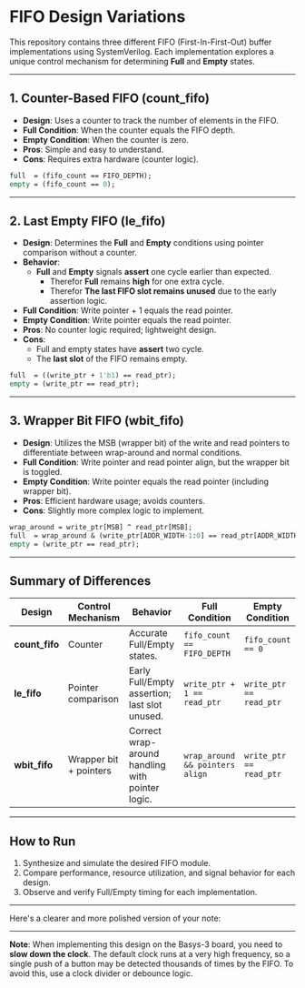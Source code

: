 # **FIFO Design Variations**

This repository contains three different FIFO (First-In-First-Out) buffer implementations using SystemVerilog. Each implementation explores a unique control mechanism for determining **Full** and **Empty** states.

---

## **1. Counter-Based FIFO (count_fifo)**  
- **Design**: Uses a counter to track the number of elements in the FIFO.  
- **Full Condition**: When the counter equals the FIFO depth.  
- **Empty Condition**: When the counter is zero.  
- **Pros**: Simple and easy to understand.  
- **Cons**: Requires extra hardware (counter logic).

```systemverilog
full  = (fifo_count == FIFO_DEPTH);
empty = (fifo_count == 0);
```

---

## **2. Last Empty FIFO (le_fifo)**  
- **Design**: Determines the **Full** and **Empty** conditions using pointer comparison without a counter.  
- **Behavior**:  
  - **Full** and **Empty** signals **assert** one cycle earlier than expected.  
    - Therefor **Full** remains **high** for one extra cycle.  
    - Therefor **The last FIFO slot remains unused** due to the early assertion logic.  
- **Full Condition**: Write pointer + 1 equals the read pointer.  
- **Empty Condition**: Write pointer equals the read pointer.  
- **Pros**: No counter logic required; lightweight design.  
- **Cons**:  
  - Full and empty states have **assert** two cycle.  
  - The **last slot** of the FIFO remains empty.

```systemverilog
full  = ((write_ptr + 1'b1) == read_ptr);
empty = (write_ptr == read_ptr);
```

---

## **3. Wrapper Bit FIFO (wbit_fifo)**  
- **Design**: Utilizes the MSB (wrapper bit) of the write and read pointers to differentiate between wrap-around and normal conditions.  
- **Full Condition**: Write pointer and read pointer align, but the wrapper bit is toggled.  
- **Empty Condition**: Write pointer equals the read pointer (including wrapper bit).  
- **Pros**: Efficient hardware usage; avoids counters.  
- **Cons**: Slightly more complex logic to implement.

```systemverilog
wrap_around = write_ptr[MSB] ^ read_ptr[MSB];
full  = wrap_around & (write_ptr[ADDR_WIDTH-1:0] == read_ptr[ADDR_WIDTH-1:0]);
empty = (write_ptr == read_ptr);
```

---

## **Summary of Differences**

| **Design**       | **Control Mechanism**   | **Behavior**                                      | **Full Condition**                | **Empty Condition**               |
|-------------------|-------------------------|--------------------------------------------------|-----------------------------------|-----------------------------------|
| **count_fifo**    | Counter                 | Accurate Full/Empty states.                      | `fifo_count == FIFO_DEPTH`        | `fifo_count == 0`                 |
| **le_fifo**       | Pointer comparison      | Early Full/Empty assertion; last slot unused. | `write_ptr + 1 == read_ptr`       | `write_ptr == read_ptr`           |
| **wbit_fifo**     | Wrapper bit + pointers  | Correct wrap-around handling with pointer logic. | `wrap_around && pointers align`   | `write_ptr == read_ptr`           |

---

## **How to Run**
1. Synthesize and simulate the desired FIFO module.  
2. Compare performance, resource utilization, and signal behavior for each design.  
3. Observe and verify Full/Empty timing for each implementation.

---

Here's a clearer and more polished version of your note:

---

**Note**: When implementing this design on the Basys-3 board, you need to **slow down the clock**. The default clock runs at a very high frequency, so a single push of a button may be detected thousands of times by the FIFO. To avoid this, use a clock divider or debounce logic.